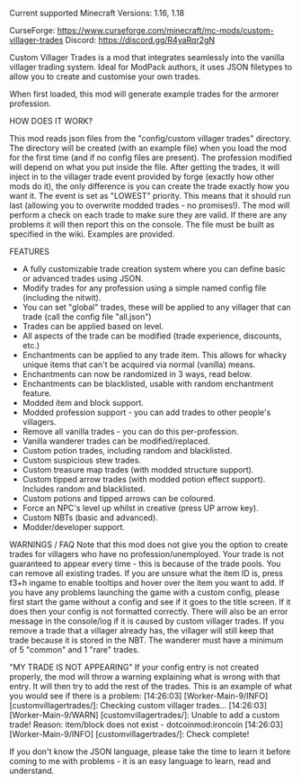 Current supported Minecraft Versions: 1.16, 1.18

CurseForge: https://www.curseforge.com/minecraft/mc-mods/custom-villager-trades
Discord: https://discord.gg/R4yaRqr2gN

Custom Villager Trades is a mod that integrates seamlessly into the vanilla villager trading system.
Ideal for ModPack authors, it uses JSON filetypes to allow you to create and customise your own trades.

When first loaded, this mod will generate example trades for the armorer profession.


HOW DOES IT WORK?

This mod reads json files from the "config/custom villager trades" directory. The directory will be created (with an example file) when you load the mod for the first time (and if no config files are present).
The profession modified will depend on what you put inside the file.
After getting the trades, it will inject in to the villager trade event provided by forge (exactly how other mods do it), the only difference is you can create the trade exactly how you want it.
The event is set as "LOWEST" priority. This means that it should run last (allowing you to overwrite modded trades - no promises!).
The mod will perform a check on each trade to make sure they are valid. If there are any problems it will then report this on the console.
The file must be built as specified in the wiki. Examples are provided.


FEATURES
- A fully customizable trade creation system where you can define basic or advanced trades using JSON.
- Modify trades for any profession using a simple named config file (including the nitwit).
- You can set "global" trades, these will be applied to any villager that can trade (call the config file "all.json")
- Trades can be applied based on level.
- All aspects of the trade can be modified (trade experience, discounts, etc.)
- Enchantments can be applied to any trade item. This allows for whacky unique items that can't be acquired via normal (vanilla) means.
- Enchantments can now be randomized in 3 ways, read below.
- Enchantments can be blacklisted, usable with random enchantment feature.
- Modded item and block support.
- Modded profession support - you can add trades to other people's villagers.
- Remove all vanilla trades - you can do this per-profession.
- Vanilla wanderer trades can be modified/replaced.
- Custom potion trades, including random and blacklisted.
- Custom suspicious stew trades.
- Custom treasure map trades (with modded structure support).
- Custom tipped arrow trades (with modded potion effect support). Includes random and blacklisted.
- Custom potions and tipped arrows can be coloured.
- Force an NPC's level up whilst in creative (press UP arrow key).
- Custom NBTs (basic and advanced).
- Modder/developer support.


WARNINGS / FAQ
Note that this mod does not give you the option to create trades for villagers who have no profession/unemployed.
Your trade is not guaranteed to appear every time - this is because of the trade pools. You can remove all existing trades.
If you are unsure what the item ID is, press f3+h ingame to enable tooltips and hover over the item you want to add.
If you have any problems launching the game with a custom config, please first start the game without a config and see if it goes to the title screen. If it does then your config is not formatted correctly. There will also be an error message in the console/log if it is caused by custom villager trades.
If you remove a trade that a villager already has, the villager will still keep that trade because it is stored in the NBT.
The wanderer must have a minimum of 5 "common" and 1 "rare" trades.


"MY TRADE IS NOT APPEARING"
If your config entry is not created properly, the mod will throw a warning explaining what is wrong with that entry. It will then try to add the rest of the trades.
This is an example of what you would see if there is a problem:
[14:26:03] [Worker-Main-9/INFO] [customvillagertrades/]: Checking custom villager trades...
[14:26:03] [Worker-Main-9/WARN] [customvillagertrades/]: Unable to add a custom trade! Reason: item/block does not exist - dotcoinmod:ironcoin
[14:26:03] [Worker-Main-9/INFO] [customvillagertrades/]: Check complete!

If you don't know the JSON language, please take the time to learn it before coming to me with problems - it is an easy language to learn, read and understand.
